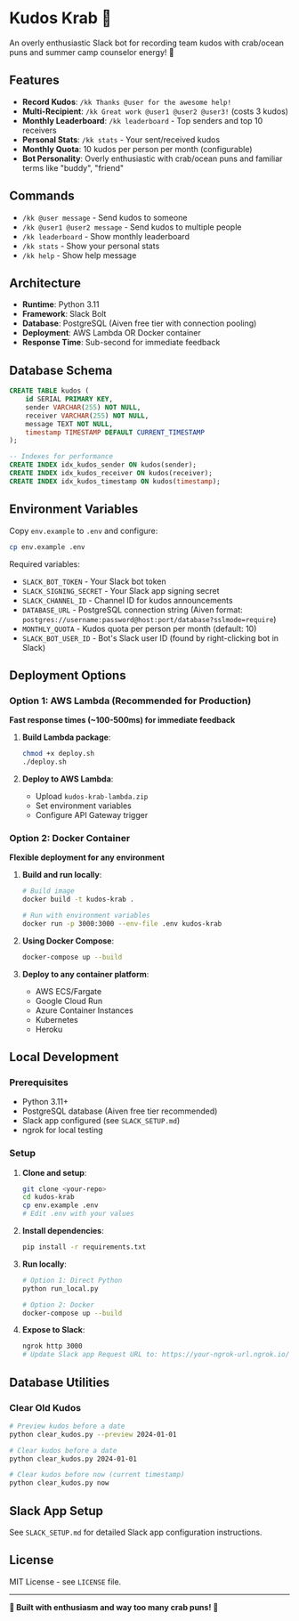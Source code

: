 # Kudos Krab 🦀

An overly enthusiastic Slack bot for recording team kudos with crab/ocean puns and summer camp counselor energy! 🌊

## Features

- **Record Kudos**: `/kk Thanks @user for the awesome help!` 
- **Multi-Recipient**: `/kk Great work @user1 @user2 @user3!` (costs 3 kudos)
- **Monthly Leaderboard**: `/kk leaderboard` - Top senders and top 10 receivers
- **Personal Stats**: `/kk stats` - Your sent/received kudos
- **Monthly Quota**: 10 kudos per person per month (configurable)
- **Bot Personality**: Overly enthusiastic with crab/ocean puns and familiar terms like "buddy", "friend"

## Commands

- `/kk @user message` - Send kudos to someone
- `/kk @user1 @user2 message` - Send kudos to multiple people
- `/kk leaderboard` - Show monthly leaderboard
- `/kk stats` - Show your personal stats
- `/kk help` - Show help message

## Architecture

- **Runtime**: Python 3.11
- **Framework**: Slack Bolt
- **Database**: PostgreSQL (Aiven free tier with connection pooling)
- **Deployment**: AWS Lambda OR Docker container
- **Response Time**: Sub-second for immediate feedback

## Database Schema

```sql
CREATE TABLE kudos (
    id SERIAL PRIMARY KEY,
    sender VARCHAR(255) NOT NULL,
    receiver VARCHAR(255) NOT NULL,
    message TEXT NOT NULL,
    timestamp TIMESTAMP DEFAULT CURRENT_TIMESTAMP
);

-- Indexes for performance
CREATE INDEX idx_kudos_sender ON kudos(sender);
CREATE INDEX idx_kudos_receiver ON kudos(receiver);
CREATE INDEX idx_kudos_timestamp ON kudos(timestamp);
```

## Environment Variables

Copy `env.example` to `.env` and configure:

```bash
cp env.example .env
```

Required variables:
- `SLACK_BOT_TOKEN` - Your Slack bot token
- `SLACK_SIGNING_SECRET` - Your Slack app signing secret
- `SLACK_CHANNEL_ID` - Channel ID for kudos announcements
- `DATABASE_URL` - PostgreSQL connection string (Aiven format: `postgres://username:password@host:port/database?sslmode=require`)
- `MONTHLY_QUOTA` - Kudos quota per person per month (default: 10)
- `SLACK_BOT_USER_ID` - Bot's Slack user ID (found by right-clicking bot in Slack)

## Deployment Options

### Option 1: AWS Lambda (Recommended for Production)

**Fast response times (~100-500ms) for immediate feedback**

1. **Build Lambda package**:
   ```bash
   chmod +x deploy.sh
   ./deploy.sh
   ```

2. **Deploy to AWS Lambda**:
   - Upload `kudos-krab-lambda.zip`
   - Set environment variables
   - Configure API Gateway trigger

### Option 2: Docker Container

**Flexible deployment for any environment**

1. **Build and run locally**:
   ```bash
   # Build image
   docker build -t kudos-krab .
   
   # Run with environment variables
   docker run -p 3000:3000 --env-file .env kudos-krab
   ```

2. **Using Docker Compose**:
   ```bash
   docker-compose up --build
   ```

3. **Deploy to any container platform**:
   - AWS ECS/Fargate
   - Google Cloud Run
   - Azure Container Instances
   - Kubernetes
   - Heroku

## Local Development

### Prerequisites

- Python 3.11+
- PostgreSQL database (Aiven free tier recommended)
- Slack app configured (see `SLACK_SETUP.md`)
- ngrok for local testing

### Setup

1. **Clone and setup**:
   ```bash
   git clone <your-repo>
   cd kudos-krab
   cp env.example .env
   # Edit .env with your values
   ```

2. **Install dependencies**:
   ```bash
   pip install -r requirements.txt
   ```

3. **Run locally**:
   ```bash
   # Option 1: Direct Python
   python run_local.py
   
   # Option 2: Docker
   docker-compose up --build
   ```

4. **Expose to Slack**:
   ```bash
   ngrok http 3000
   # Update Slack app Request URL to: https://your-ngrok-url.ngrok.io/slack/events
   ```

## Database Utilities

### Clear Old Kudos

```bash
# Preview kudos before a date
python clear_kudos.py --preview 2024-01-01

# Clear kudos before a date
python clear_kudos.py 2024-01-01

# Clear kudos before now (current timestamp)
python clear_kudos.py now
```

## Slack App Setup

See `SLACK_SETUP.md` for detailed Slack app configuration instructions.

## License

MIT License - see `LICENSE` file.

---

**🦀 Built with enthusiasm and way too many crab puns! 🌊** 